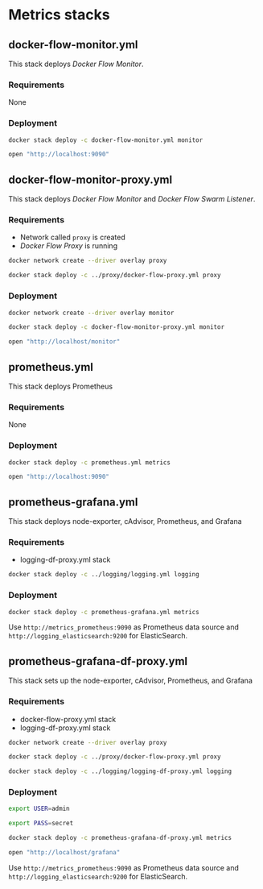 # Metrics stacks

## docker-flow-monitor.yml

This stack deploys *Docker Flow Monitor*.

### Requirements

None

### Deployment

```bash
docker stack deploy -c docker-flow-monitor.yml monitor

open "http://localhost:9090"
```

## docker-flow-monitor-proxy.yml

This stack deploys *Docker Flow Monitor* and *Docker Flow Swarm Listener*.

### Requirements

* Network called `proxy` is created
* *Docker Flow Proxy* is running

```bash
docker network create --driver overlay proxy

docker stack deploy -c ../proxy/docker-flow-proxy.yml proxy
```

### Deployment

```bash
docker network create --driver overlay monitor

docker stack deploy -c docker-flow-monitor-proxy.yml monitor

open "http://localhost/monitor"
```

## prometheus.yml

This stack deploys Prometheus

### Requirements

None

### Deployment

```bash
docker stack deploy -c prometheus.yml metrics

open "http://localhost:9090"
```

## prometheus-grafana.yml

This stack deploys node-exporter, cAdvisor, Prometheus, and Grafana

### Requirements

* logging-df-proxy.yml stack

```bash
docker stack deploy -c ../logging/logging.yml logging
```

### Deployment

```bash
docker stack deploy -c prometheus-grafana.yml metrics
```

Use `http://metrics_prometheus:9090` as Prometheus data source and `http://logging_elasticsearch:9200` for ElasticSearch.

## prometheus-grafana-df-proxy.yml

This stack sets up the node-exporter, cAdvisor, Prometheus, and Grafana

### Requirements

* docker-flow-proxy.yml stack
* logging-df-proxy.yml stack

```bash
docker network create --driver overlay proxy

docker stack deploy -c ../proxy/docker-flow-proxy.yml proxy

docker stack deploy -c ../logging/logging-df-proxy.yml logging
```

### Deployment

```bash
export USER=admin

export PASS=secret

docker stack deploy -c prometheus-grafana-df-proxy.yml metrics

open "http://localhost/grafana"
```

Use `http://metrics_prometheus:9090` as Prometheus data source and `http://logging_elasticsearch:9200` for ElasticSearch.
